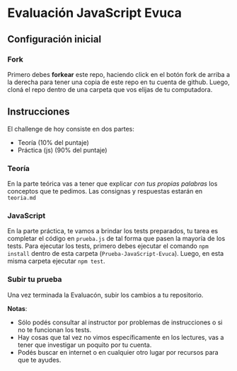 # Evaluación JavaScript Evuca

## Configuración inicial

### Fork

Primero debes __forkear__ este repo, haciendo click en el botón fork de arriba a la derecha para tener una copia de este repo en tu cuenta de github. Luego, cloná el repo dentro de una carpeta que vos elijas de tu computadora.

## Instrucciones

El challenge de hoy consiste en dos partes:

  * Teoría (10% del puntaje)
  * Práctica (js) (90% del puntaje)


### Teoría

En la parte teórica vas a tener que explicar *con tus propias palabras* los conceptos que te pedimos. Las consignas y respuestas estarán en `teoria.md`

### JavaScript

En la parte práctica, te vamos a brindar los tests preparados, tu tarea es completar el código en `prueba.js` de tal forma que pasen la mayoría de los tests. Para ejecutar los tests, primero debes ejecutar el comando `npm install` dentro de esta carpeta (`Prueba-JavaScript-Evuca`). Luego, en esta misma carpeta ejecutar `npm test`.

### Subir tu prueba

Una vez terminada la Evaluacón, subir los cambios a tu repositorio.

**Notas**:

* Sólo podés consultar al instructor por problemas de instrucciones o si no te funcionan los tests.
* Hay cosas que tal vez no vimos específicamente en los lectures, vas a tener que investigar un poquito por tu cuenta.
* Podés buscar en internet o en cualquier otro lugar por recursos para que te ayudes.
